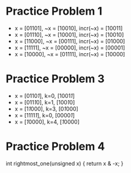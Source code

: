 Practice Problem 1
==================


* x = [01101], ~x = [10010], incr(~x) = [10011]
* x = [01110], ~x = [10001], incr(~x) = [10010]
* x = [11000], ~x = [00111], incr(~x) = [01000]
* x = [11111], ~x = [00000], incr(~x) = [00001]
* x = [10000], ~x = [01111], incr(~x) = [10000]


Practice Problem 3
==================

* x = [0110*1*], k=0, [1001*1*]
* x = [011*1*0], k=1, [100*1*0]
* x = [1*1*000], k=3, [0*1*000]
* x = [1111*1*], k=0, [0000*1*]
* x = [*1*0000], k=4, [*1*0000]

Practice Problem 4
==================

int rightmost_one(unsigned x)
{
    return x & -x;
}
